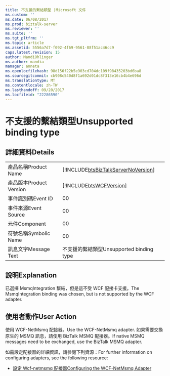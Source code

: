 ```yaml
---
title: 不支援的繫結類型 |Microsoft 文件
ms.custom: ''
ms.date: 06/08/2017
ms.prod: biztalk-server
ms.reviewer: ''
ms.suite: ''
ms.tgt_pltfrm: ''
ms.topic: article
ms.assetid: 5556a7d7-f092-4f69-9561-88f51ac46cc9
caps.latest.revision: 15
author: MandiOhlinger
ms.author: mandia
manager: anneta
ms.openlocfilehash: 98d156f22b5e903cd704dc109f98435203bd6ba8
ms.sourcegitcommit: cb908c540d8f1a692d01dc8f313e16cb4b4e696d
ms.translationtype: MT
ms.contentlocale: zh-TW
ms.lasthandoff: 09/20/2017
ms.locfileid: "22286590"
---
```

# <a name="unsupported-binding-type"></a><span data-ttu-id="38abf-102">不支援的繫結類型</span><span class="sxs-lookup"><span data-stu-id="38abf-102">Unsupported binding type</span></span>
## <a name="details"></a><span data-ttu-id="38abf-103">詳細資料</span><span class="sxs-lookup"><span data-stu-id="38abf-103">Details</span></span>  
  
|||  
|-|-|  
|<span data-ttu-id="38abf-104">產品名稱</span><span class="sxs-lookup"><span data-stu-id="38abf-104">Product Name</span></span>|[!INCLUDE[btsBizTalkServerNoVersion](../includes/btsbiztalkservernoversion-md.md)]|  
|<span data-ttu-id="38abf-105">產品版本</span><span class="sxs-lookup"><span data-stu-id="38abf-105">Product Version</span></span>|[!INCLUDE[btsWCFVersion](../includes/btswcfversion-md.md)]|  
|<span data-ttu-id="38abf-106">事件識別碼</span><span class="sxs-lookup"><span data-stu-id="38abf-106">Event ID</span></span>|<span data-ttu-id="38abf-107">0</span><span class="sxs-lookup"><span data-stu-id="38abf-107">0</span></span>|  
|<span data-ttu-id="38abf-108">事件來源</span><span class="sxs-lookup"><span data-stu-id="38abf-108">Event Source</span></span>|<span data-ttu-id="38abf-109">0</span><span class="sxs-lookup"><span data-stu-id="38abf-109">0</span></span>|  
|<span data-ttu-id="38abf-110">元件</span><span class="sxs-lookup"><span data-stu-id="38abf-110">Component</span></span>|<span data-ttu-id="38abf-111">0</span><span class="sxs-lookup"><span data-stu-id="38abf-111">0</span></span>|  
|<span data-ttu-id="38abf-112">符號名稱</span><span class="sxs-lookup"><span data-stu-id="38abf-112">Symbolic Name</span></span>|<span data-ttu-id="38abf-113">0</span><span class="sxs-lookup"><span data-stu-id="38abf-113">0</span></span>|  
|<span data-ttu-id="38abf-114">訊息文字</span><span class="sxs-lookup"><span data-stu-id="38abf-114">Message Text</span></span>|<span data-ttu-id="38abf-115">不支援的繫結類型</span><span class="sxs-lookup"><span data-stu-id="38abf-115">Unsupported binding type</span></span>|  
  
## <a name="explanation"></a><span data-ttu-id="38abf-116">說明</span><span class="sxs-lookup"><span data-stu-id="38abf-116">Explanation</span></span>  
 <span data-ttu-id="38abf-117">已選擇 MsmqIntegration 繫結，但是這不受 WCF 配接卡支援。</span><span class="sxs-lookup"><span data-stu-id="38abf-117">The MsmqIntegration binding was chosen, but is not supported by the WCF adapter.</span></span>  
  
## <a name="user-action"></a><span data-ttu-id="38abf-118">使用者動作</span><span class="sxs-lookup"><span data-stu-id="38abf-118">User Action</span></span>  
 <span data-ttu-id="38abf-119">使用 WCF-NetMsmq 配接器。</span><span class="sxs-lookup"><span data-stu-id="38abf-119">Use the WCF-NetMsmq adapter.</span></span> <span data-ttu-id="38abf-120">如果需要交換原生的 MSMQ 訊息，請使用 BizTalk MSMQ 配接器。</span><span class="sxs-lookup"><span data-stu-id="38abf-120">If native MSMQ messages need to be exchanged, use the BizTalk MSMQ adapter.</span></span>  
  
 <span data-ttu-id="38abf-121">如需設定配接器的詳細資訊，請參閱下列資源：</span><span class="sxs-lookup"><span data-stu-id="38abf-121">For further information on configuring adapters, see the following resource:</span></span>  
  
-   [<span data-ttu-id="38abf-122">設定 Wcf-netmsmq 配接器</span><span class="sxs-lookup"><span data-stu-id="38abf-122">Configuring the WCF-NetMsmq Adapter</span></span>](../core/configuring-the-wcf-netmsmq-adapter.md)